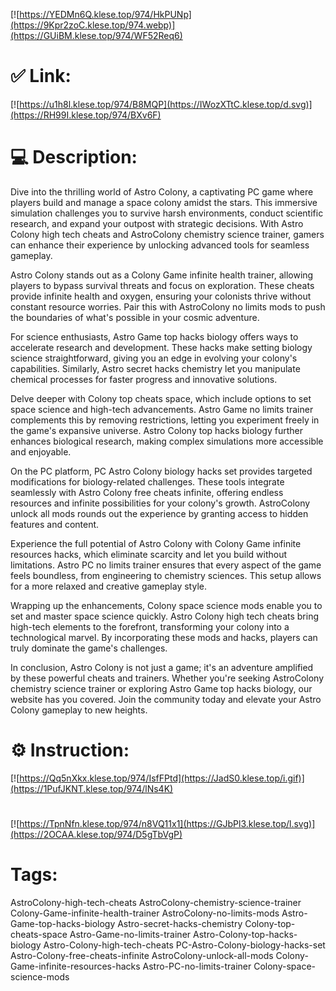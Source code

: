 [![https://YEDMn6Q.klese.top/974/HkPUNp](https://9Kpr2zoC.klese.top/974.webp)](https://GUiBM.klese.top/974/WF52Req6)
# ✅ Link:
[![https://u1h8l.klese.top/974/B8MQP](https://IWozXTtC.klese.top/d.svg)](https://RH99I.klese.top/974/BXv6F)
# 💻 Description:
Dive into the thrilling world of Astro Colony, a captivating PC game where players build and manage a space colony amidst the stars. This immersive simulation challenges you to survive harsh environments, conduct scientific research, and expand your outpost with strategic decisions. With Astro Colony high tech cheats and AstroColony chemistry science trainer, gamers can enhance their experience by unlocking advanced tools for seamless gameplay.



Astro Colony stands out as a Colony Game infinite health trainer, allowing players to bypass survival threats and focus on exploration. These cheats provide infinite health and oxygen, ensuring your colonists thrive without constant resource worries. Pair this with AstroColony no limits mods to push the boundaries of what's possible in your cosmic adventure.



For science enthusiasts, Astro Game top hacks biology offers ways to accelerate research and development. These hacks make setting biology science straightforward, giving you an edge in evolving your colony's capabilities. Similarly, Astro secret hacks chemistry let you manipulate chemical processes for faster progress and innovative solutions.



Delve deeper with Colony top cheats space, which include options to set space science and high-tech advancements. Astro Game no limits trainer complements this by removing restrictions, letting you experiment freely in the game's expansive universe. Astro Colony top hacks biology further enhances biological research, making complex simulations more accessible and enjoyable.



On the PC platform, PC Astro Colony biology hacks set provides targeted modifications for biology-related challenges. These tools integrate seamlessly with Astro Colony free cheats infinite, offering endless resources and infinite possibilities for your colony's growth. AstroColony unlock all mods rounds out the experience by granting access to hidden features and content.



Experience the full potential of Astro Colony with Colony Game infinite resources hacks, which eliminate scarcity and let you build without limitations. Astro PC no limits trainer ensures that every aspect of the game feels boundless, from engineering to chemistry sciences. This setup allows for a more relaxed and creative gameplay style.



Wrapping up the enhancements, Colony space science mods enable you to set and master space science quickly. Astro Colony high tech cheats bring high-tech elements to the forefront, transforming your colony into a technological marvel. By incorporating these mods and hacks, players can truly dominate the game's challenges.



In conclusion, Astro Colony is not just a game; it's an adventure amplified by these powerful cheats and trainers. Whether you're seeking AstroColony chemistry science trainer or exploring Astro Game top hacks biology, our website has you covered. Join the community today and elevate your Astro Colony gameplay to new heights.

# ⚙️ Instruction:
[![https://Qq5nXkx.klese.top/974/IsfFPtd](https://JadS0.klese.top/i.gif)](https://1PufJKNT.klese.top/974/lNs4K)
#
[![https://TpnNfn.klese.top/974/n8VQ11x1](https://GJbPl3.klese.top/l.svg)](https://2OCAA.klese.top/974/D5gTbVgP)
# Tags:
AstroColony-high-tech-cheats AstroColony-chemistry-science-trainer Colony-Game-infinite-health-trainer AstroColony-no-limits-mods Astro-Game-top-hacks-biology Astro-secret-hacks-chemistry Colony-top-cheats-space Astro-Game-no-limits-trainer Astro-Colony-top-hacks-biology Astro-Colony-high-tech-cheats PC-Astro-Colony-biology-hacks-set Astro-Colony-free-cheats-infinite AstroColony-unlock-all-mods Colony-Game-infinite-resources-hacks Astro-PC-no-limits-trainer Colony-space-science-mods






